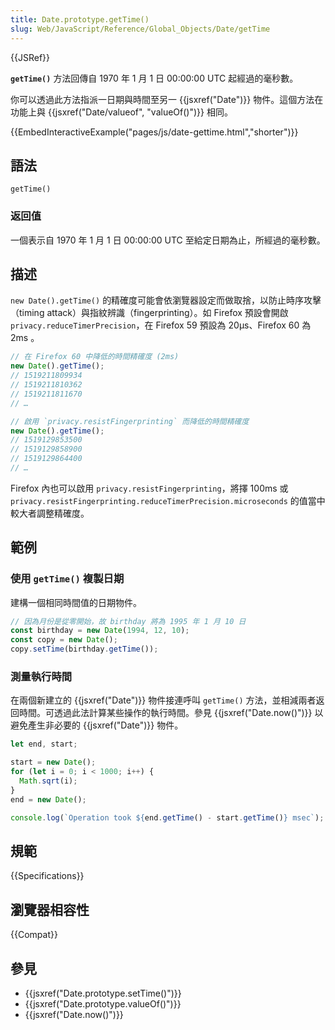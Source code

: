 ```yaml
---
title: Date.prototype.getTime()
slug: Web/JavaScript/Reference/Global_Objects/Date/getTime
---
```


{{JSRef}}

**`getTime()`** 方法回傳自 1970 年 1 月 1 日 00:00:00 UTC 起經過的毫秒數。

你可以透過此方法指派一日期與時間至另一 {{jsxref("Date")}} 物件。這個方法在功能上與 {{jsxref("Date/valueof", "valueOf()")}} 相同。

{{EmbedInteractiveExample("pages/js/date-gettime.html","shorter")}}

## 語法

```js-nolint
getTime()
```

### 返回值

一個表示自 1970 年 1 月 1 日 00:00:00 UTC 至給定日期為止，所經過的毫秒數。

## 描述

`new Date().getTime()` 的精確度可能會依瀏覽器設定而做取捨，以防止時序攻擊（timing attack）與指紋辨識（fingerprinting）。如 Firefox 預設會開啟 `privacy.reduceTimerPrecision`，在 Firefox 59 預設為 20µs、Firefox 60 為 2ms 。

```js
// 在 Firefox 60 中降低的時間精確度 (2ms) 
new Date().getTime();
// 1519211809934
// 1519211810362
// 1519211811670
// …

// 啟用 `privacy.resistFingerprinting` 而降低的時間精確度
new Date().getTime();
// 1519129853500
// 1519129858900
// 1519129864400
// …
```

Firefox 內也可以啟用 `privacy.resistFingerprinting`，將擇 100ms 或
`privacy.resistFingerprinting.reduceTimerPrecision.microseconds` 的值當中較大者調整精確度。

## 範例

### 使用 `getTime()` 複製日期

建構一個相同時間值的日期物件。

```js
// 因為月份是從零開始，故 birthday 將為 1995 年 1 月 10 日
const birthday = new Date(1994, 12, 10);
const copy = new Date();
copy.setTime(birthday.getTime());
```

### 測量執行時間

在兩個新建立的 {{jsxref("Date")}} 物件接連呼叫 `getTime()` 方法，並相減兩者返回時間。可透過此法計算某些操作的執行時間。參見 {{jsxref("Date.now()")}} 以避免產生非必要的 {{jsxref("Date")}} 物件。

```js
let end, start;

start = new Date();
for (let i = 0; i < 1000; i++) {
  Math.sqrt(i);
}
end = new Date();

console.log(`Operation took ${end.getTime() - start.getTime()} msec`);
```

## 規範

{{Specifications}}

## 瀏覽器相容性

{{Compat}}

## 參見

- {{jsxref("Date.prototype.setTime()")}}
- {{jsxref("Date.prototype.valueOf()")}}
- {{jsxref("Date.now()")}}

